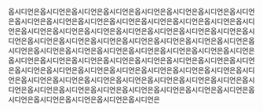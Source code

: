 옵시디언은옵시디언은옵시디언은옵시디언은옵시디언은옵시디언은옵시디언은옵시디언은옵시디언은옵시디언은옵시디언은옵시디언은옵시디언은옵시디언은옵시디언은옵시디언은옵시디언은옵시디언은옵시디언은옵시디언은옵시디언은옵시디언은옵시디언은옵시디언은옵시디언은옵시디언은옵시디언은옵시디언은옵시디언은옵시디언은옵시디언은옵시디언은옵시디언은옵시디언은옵시디언은옵시디언은옵시디언은옵시디언은옵시디언은옵시디언은옵시디언은옵시디언은옵시디언은옵시디언은옵시디언은옵시디언은옵시디언은옵시디언은옵시디언은옵시디언은옵시디언은옵시디언은옵시디언은옵시디언은옵시디언은옵시디언은옵시디언은옵시디언은옵시디언은옵시디언은옵시디언은옵시디언은옵시디언은옵시디언은옵시디언은옵시디언은옵시디언은옵시디언은옵시디언은옵시디언은옵시디언은옵시디언은옵시디언은옵시디언은옵시디언은